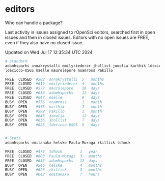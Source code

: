 # editors

Who can handle a package?

Last activity in issues assigned to rOpenSci editors, searched first in open
issues and then in closed issues. Editors with no open issues are FREE, even if
they also have no closed issue.


Updated on Wed Jul 17 12:35:34 UTC 2024

```bash
# Standard
adamhsparks annakrystalli emilyriederer jhollist jooolia karthik ldecicco
ldecicco-USGS maelle maurolepore noamross Pakillo

FREE  CLOSED  #502  annakrystalli  5   months
FREE  CLOSED  #619  emilyriederer  4   months
FREE  CLOSED  #572  maurolepore    26  days
FREE  CLOSED  #633  adamhsparks    12  days
FREE  CLOSED  #647  maelle         8   days
BUSY  OPEN    #556  noamross       1   month
BUSY  OPEN    #575  karthik        1   month
BUSY  OPEN    #599  Pakillo        1   month
BUSY  OPEN    #645  jooolia        12  days
BUSY  OPEN    #636  jhollist       7   days
BUSY  OPEN    #625  ldecicco-USGS  5   days


# Stats
adamhsparks emitanaka helske Paula-Moraga rkillick tdhock

FREE  CLOSED  #475  tdhock        1   year
FREE  CLOSED  #603  Paula-Moraga  3   months
FREE  CLOSED  #633  adamhsparks   12  days
BUSY  OPEN    #546  helske        4   months
BUSY  OPEN    #626  rkillick      3   months
BUSY  OPEN    #642  emitanaka     7   hours
```
